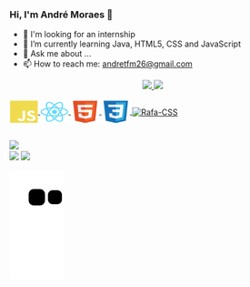 ### Hi, I'm André Moraes 👋

- 🔭 I'm looking for an internship
- 🌱 I’m currently learning Java, HTML5, CSS and JavaScript
- 💬 Ask me about ...
- 📫 How to reach me: andretfm26@gmail.com

<div align="center">
  <a href="https://github.com/andremoraesDev">
  <img height="180em" src="https://github-readme-stats.vercel.app/api?username=andremoraesDev&show_icons=true&theme=dracula&include_all_commits=true&count_private=true"/>
  <img height="180em" src="https://github-readme-stats.vercel.app/api/top-langs/?username=andremoraesDev&layout=compact&langs_count=7&theme=dracula"/>
</div>

<div style="display: inline_block"><br>
  <img align="center" alt="Rafa-Js" height="40" width="50" src="https://raw.githubusercontent.com/devicons/devicon/master/icons/javascript/javascript-plain.svg">
   <img align="center" alt="Rafa-React" height="40" width="50" src="https://raw.githubusercontent.com/devicons/devicon/master/icons/react/react-original.svg">
  <img align="center" alt="Rafa-HTML" height="40" width="50" src="https://raw.githubusercontent.com/devicons/devicon/master/icons/html5/html5-original.svg">
  <img align="center" alt="Rafa-CSS" height="40" width="50" src="https://raw.githubusercontent.com/devicons/devicon/master/icons/css3/css3-original.svg">
<img align="center" alt="Rafa-CSS" height="50" width="60" src="https://cdn.jsdelivr.net/gh/devicons/devicon/icons/java/java-original-wordmark.svg" />
</div>

##

<div> 
 
  <a href="https://www.instagram.com/andremoraespro/" target="_blank"><img src="https://img.shields.io/badge/-Instagram-%23E4405F?style=for-the-badge&logo=instagram&logoColor=white" target="_blank"></a> 	
  <a href = "mailto:andretfm26@gmail.com"><img src="https://img.shields.io/badge/-Gmail-%23333?style=for-the-badge&logo=gmail&logoColor=white" target="_blank"></a>
  <a href="https://www.linkedin.com/in/andr%C3%A9-moraes-965370184/" target="_blank"><img src="https://img.shields.io/badge/-LinkedIn-%230077B5?style=for-the-badge&logo=linkedin&logoColor=white" target="_blank"></a> 
 
  ![Snake animation](https://github.com/rafaballerini/rafaballerini/blob/output/github-contribution-grid-snake.svg)
 
</div>

